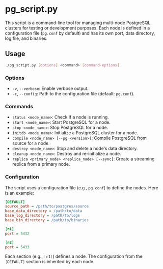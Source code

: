 # pg_script.py

This script is a command-line tool for managing multi-node PostgreSQL clusters for testing or development purposes. Each node is defined in a configuration file (`pg.conf` by default) and has its own port, data directory, log file, and binaries.

## Usage

```bash
./pg_script.py [options] <command> [command-options]
```

### Options

- `-v`, `--verbose`: Enable verbose output.
- `-c`, `--config`: Path to the configuration file (default: `pg.conf`).

### Commands

- `status <node_name>`: Check if a node is running.
- `start <node_name>`: Start PostgreSQL for a node.
- `stop <node_name>`: Stop PostgreSQL for a node.
- `initdb <node_name>`: Initialize a PostgreSQL cluster for a node.
- `compile <node_name> [--pg <version>]`: Compile PostgreSQL from source for a node.
- `destroy <node_name>`: Stop and delete a node's data directory.
- `cleanup <node_name>`: Destroy and re-initialize a node.
- `replica <primary_node> <replica_node> [--sync]`: Create a streaming replica from a primary node.

### Configuration

The script uses a configuration file (e.g., `pg.conf`) to define the nodes. Here is an example:

```ini
[DEFAULT]
source_path = /path/to/postgres/source
base_data_directory = /path/to/data
base_log_directory = /path/to/logs
base_bin_directory = /path/to/binaries

[n1]
port = 5432

[n2]
port = 5433
```

Each section (e.g., `[n1]`) defines a node. The configuration from the `[DEFAULT]` section is inherited by each node.
